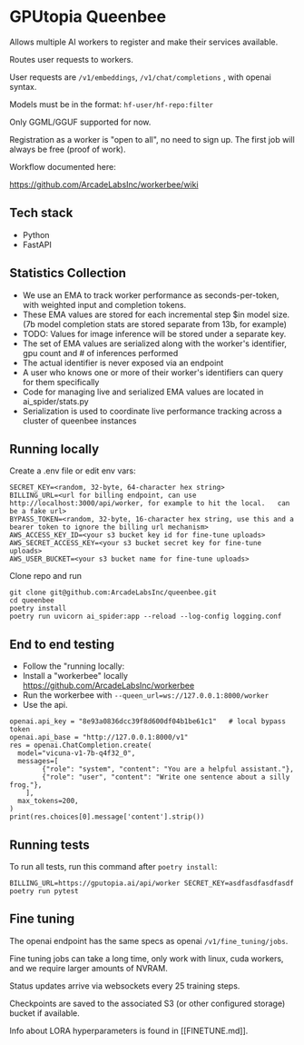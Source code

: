 # GPUtopia Queenbee

Allows multiple AI workers to register and make their services available.

Routes user requests to workers.

User requests are `/v1/embeddings`, `/v1/chat/completions` , with openai syntax.

Models must be in the format:  `hf-user/hf-repo:filter`

Only GGML/GGUF supported for now.

Registration as a worker is "open to all", no need to sign up.  The first job will always be free (proof of work).


Workflow documented here:

https://github.com/ArcadeLabsInc/workerbee/wiki

## Tech stack
- Python
- FastAPI

## Statistics Collection

 - We use an EMA to track worker performance as seconds-per-token, with weighted input and completion tokens.
 - These EMA values are stored for each incremental step $in model size.   (7b model completion stats are stored separate from 13b, for example)
 - TODO: Values for image inference will be stored under a separate key.
 - The set of EMA values are serialized along with the worker's identifier, gpu count and # of inferences performed
 - The actual identifier is never exposed via an endpoint
 - A user who knows one or more of their worker's identifiers can query for them specifically
 - Code for managing live and serialized EMA values are located in ai_spider/stats.py
 - Serialization is used to coordinate live performance tracking across a cluster of queenbee instances

## Running locally

Create a .env file or edit env vars:

```
SECRET_KEY=<random, 32-byte, 64-character hex string>
BILLING_URL=<url for billing endpoint, can use http://localhost:3000/api/worker, for example to hit the local.   can be a fake url>
BYPASS_TOKEN=<random, 32-byte, 16-character hex string, use this and a bearer token to ignore the billing url mechanism>
AWS_ACCESS_KEY_ID=<your s3 bucket key id for fine-tune uploads>
AWS_SECRET_ACCESS_KEY=<your s3 bucket secret key for fine-tune uploads>
AWS_USER_BUCKET=<your s3 bucket name for fine-tune uploads>
```

Clone repo and run

```
git clone git@github.com:ArcadeLabsInc/queenbee.git
cd queenbee
poetry install
poetry run uvicorn ai_spider:app --reload --log-config logging.conf
```


## End to end testing

 - Follow the "running locally:
 - Install a "workerbee" locally https://github.com/ArcadeLabsInc/workerbee
 - Run the workerbee with `--queen_url=ws://127.0.0.1:8000/worker`
 - Use the api.
```
openai.api_key = "8e93a0836dcc39f8d600df04b1be61c1"   # local bypass token
openai.api_base = "http://127.0.0.1:8000/v1"
res = openai.ChatCompletion.create(
  model="vicuna-v1-7b-q4f32_0",
  messages=[
        {"role": "system", "content": "You are a helpful assistant."},
        {"role": "user", "content": "Write one sentence about a silly frog."},
    ],
  max_tokens=200,
)
print(res.choices[0].message['content'].strip())
```

## Running tests

To run all tests, run this command after `poetry install`:

```
BILLING_URL=https://gputopia.ai/api/worker SECRET_KEY=asdfasdfasdfasdf poetry run pytest
```


## Fine tuning

The openai endpoint has the same specs as openai `/v1/fine_tuning/jobs`.

Fine tuning jobs can take a long time, only work with linux, cuda workers, and we require larger amounts of NVRAM.

Status updates arrive via websockets every 25 training steps.

Checkpoints are saved to the associated S3 (or other configured storage) bucket if available.

Info about LORA hyperparameters is found in [[FINETUNE.md]].
